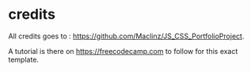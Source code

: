 # credits

All credits goes to : https://github.com/Maclinz/JS_CSS_PortfolioProject.


A tutorial is there on https://freecodecamp.com to follow for this exact template.


